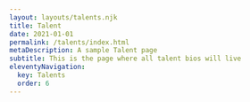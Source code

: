 ```yaml
---
layout: layouts/talents.njk
title: Talent
date: 2021-01-01
permalink: /talents/index.html
metaDescription: A sample Talent page
subtitle: This is the page where all talent bios will live
eleventyNavigation:
  key: Talents
  order: 6
---
```

